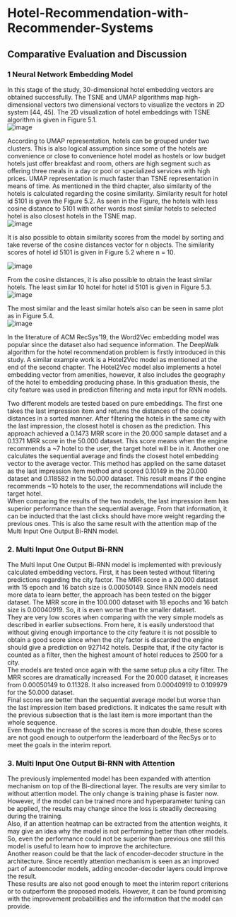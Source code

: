 # Hotel-Recommendation-with-Recommender-Systems

## Comparative Evaluation and Discussion
### 1 Neural Network Embedding Model
In this stage of the study, 30-dimensional hotel embedding vectors are obtained successfully. The TSNE and UMAP algorithms map high-dimensional vectors two dimensional vectors to visualize the vectors in 2D system [44, 45]. The 2D visualization of hotel embeddings with TSNE algorithm is given in Figure 5.1. <br/>
![image](https://user-images.githubusercontent.com/24464017/119191430-4c657180-ba87-11eb-93c6-020b2b6a607a.png)<br/>

According to UMAP representation, hotels can be grouped under two clusters. This is also logical assumption since some of the hotels are convenience or close to convenience hotel model as hostels or low budget hotels just offer breakfast and room, others are high segment such as offering three meals in a day or pool or specialized services with high prices. UMAP representation is much faster than TSNE representation in means of time.
As mentioned in the third chapter, also similarity of the hotels is calculated regarding the cosine similarity. Similarity result for hotel id 5101 is given the Figure 5.2. As seen in the Figure, the hotels with less cosine distance to 5101 with other words most similar hotels to selected hotel is also closest hotels in the TSNE map. <br/>
![image](https://user-images.githubusercontent.com/24464017/119192506-f396d880-ba88-11eb-910d-76f547746490.png) <br/>


It is also possible to obtain similarity scores from the model by sorting and take reverse of the cosine distances vector for n objects. The similarity scores of hotel id 5101 is given in Figure 5.2 where n = 10.<br/>

![image](https://user-images.githubusercontent.com/24464017/119192539-ff829a80-ba88-11eb-8ed8-7567315ce4e5.png) <br/>

From the cosine distances, it is also possible to obtain the least similar hotels. The least similar 10 hotel for hotel id 5101 is given in Figure 5.3. <br/>
![image](https://user-images.githubusercontent.com/24464017/119192606-1923e200-ba89-11eb-9313-4928043ca214.png) <br/>


The most similar and the least similar hotels also can be seen in same plot as in Figure 5.4. <br/>
![image](https://user-images.githubusercontent.com/24464017/119192656-293bc180-ba89-11eb-9c1a-006e6469a3b2.png) <br/>

In the literature of ACM RecSys’19, the Word2Vec embedding model was popular since the dataset also had sequence information. The DeepWalk algorithm for the hotel recommendation problem is firstly introduced in this study. A similar example work is a Hotel2Vec model as mentioned at the end of the second chapter. The Hotel2Vec model also implements a hotel embedding vector from amenities, however, it also includes the geography of the hotel to embedding producing phase. In this graduation thesis, the city feature was used in prediction filtering and meta input for RNN models. <br/>

Two different models are tested based on pure embeddings. The first one takes the last impression item and returns the distances of the cosine distances in a sorted manner. After filtering the hotels in the same city with the last impression, the closest hotel is chosen as the prediction. This approach achieved a 0.1473 MRR score in the 20.000 sample dataset and a 0.1371 MRR score in the 50.000 dataset. This score means when the engine recommends a ~7 hotel to the user, the target hotel will be in it.
Another one calculates the sequential average and finds the closest hotel embedding vector to the average vector. This method has applied on the same dataset as the last impression item method and scored 0.10149 in the 20.000 dataset and 0.118582 in the 50.000 dataset. This result means if the engine recommends ~10 hotels to the user, the recommendations will include the target hotel. <br/>
When comparing the results of the two models, the last impression item has superior performance than the sequential average. From that information, it can be inducted that the last clicks should have more weight regarding the previous ones. This is also the same result with the attention map of the Multi Input One Output Bi-RNN model. <br/>

### 2. Multi Input One Output Bi-RNN
The Multi Input One Output Bi-RNN model is implemented with previously calculated embedding vectors. First, it has been tested without filtering predictions regarding the city factor. The MRR score in a 20.000 dataset with 15 epoch and 16 batch size is 0.00050149. Since RNN models need more data to learn better, the approach has been tested on the bigger dataset. The MRR score in the 100.000 dataset with 18 epochs and 16 batch size is 0.00040919. So, it is even worse than the smaller dataset.<br/>
They are very low scores when comparing with the very simple models as described in earlier subsections. From here, it is easily understood that without giving enough importance to the city feature it is not possible to obtain a good score since when the city factor is discarded the engine should give a prediction on 927142 hotels. Despite that, if the city factor is counted as a filter, then the highest amount of hotel reduces to 2500 for a city.<br/>
The models are tested once again with the same setup plus a city filter. The MRR scores are dramatically increased. For the 20.000 dataset, it increases from 0.00050149 to 0.11328. It also increased from 0.00040919 to 0.109979 for the 50.000 dataset.<br/>
Final scores are better than the sequential average model but worse than the last impression item based predictions. It indicates the same result with the previous subsection that is the last item is more important than the whole sequence.<br/>
Even though the increase of the scores is more than double, these scores are not good enough to outperform the leaderboard of the RecSys or to meet the goals in the interim report.<br/>

### 3. Multi Input One Output Bi-RNN with Attention
The previously implemented model has been expanded with attention mechanism on top of the Bi-directional layer. The results are very similar to without attention model. The only change is training phase is faster now. However, if the model can be trained more and hyperparameter tuning can be applied, the results may change since the loss is steadily decreasing during the training. <br/>
Also, if an attention heatmap can be extracted from the attention weights, it may give an idea why the model is not performing better than other models. So, even the performance could not be superior than previous one still this model is useful to learn how to improve the architecture.<br/>
Another reason could be that the lack of encoder-decoder structure in the architecture. Since recently attention mechanism is seen as an improved part of autoencoder models, adding encoder-decoder layers could improve the result. <br/>
These results are also not good enough to meet the interim report criterions or to outperform the proposed models. However, it can be found promising with the improvement probabilities and the information that the model can provide. <br/>
